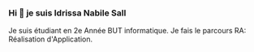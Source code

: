 ### Hi 👋 je suis Idrissa Nabile Sall

Je suis étudiant en 2e Année BUT informatique. Je fais le parcours RA: Réalisation d'Application.

